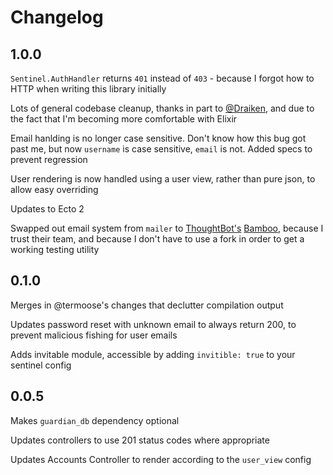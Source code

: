 # Changelog
## 1.0.0
`Sentinel.AuthHandler` returns `401` instead of `403` - because I forgot
how to HTTP when writing this library initially

Lots of general codebase cleanup, thanks in part to
[@Draiken](https://github.com/Draiken), and due to the fact that I'm
becoming more comfortable with Elixir

Email hanlding is no longer case sensitive. Don't know how this bug got
past me, but now `username` is case sensitive, `email` is not. Added
specs to prevent regression

User rendering is now handled using a user view, rather than pure json,
to allow easy overriding

Updates to Ecto 2

Swapped out email system from `mailer` to
[ThoughtBot's](https://github.com/thoughtbot)
[Bamboo](https://github.com/thoughtbot/bamboo), because I trust their
team, and because I don't have to use a fork in order to get a working
testing utility

## 0.1.0
Merges in @termoose's changes that declutter compilation output

Updates password reset with unknown email to always return 200, to
prevent malicious fishing for user emails

Adds invitable module, accessible by adding `invitible: true` to your
sentinel config

## 0.0.5
Makes `guardian_db` dependency optional

Updates controllers to use 201 status codes where appropriate

Updates Accounts Controller to render according to the `user_view`
config
